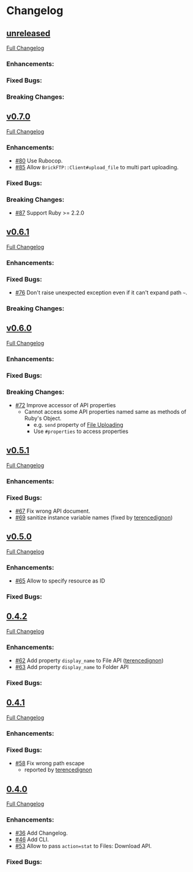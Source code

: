 Changelog
====


[unreleased](https://github.com/koshigoe/brick_ftp/compare/v0.7.0...master)
----

[Full Changelog](https://github.com/koshigoe/brick_ftp/compare/v0.7.0...master)

### Enhancements:

### Fixed Bugs:

### Breaking Changes:


[v0.7.0](https://github.com/koshigoe/brick_ftp/compare/v0.6.1...v0.7.0)
----

[Full Changelog](https://github.com/koshigoe/brick_ftp/compare/v0.6.1....v0.7.0)

### Enhancements:

- [#80](https://github.com/koshigoe/brick_ftp/pull/80) Use Rubocop.
- [#85](https://github.com/koshigoe/brick_ftp/pull/85) Allow `BrickFTP::Client#upload_file` to multi part uploading.

### Fixed Bugs:

### Breaking Changes:

- [#87](https://github.com/koshigoe/brick_ftp/pull/87) Support Ruby >= 2.2.0


[v0.6.1](https://github.com/koshigoe/brick_ftp/compare/v0.6.0...v0.6.1)
----

[Full Changelog](https://github.com/koshigoe/brick_ftp/compare/v0.6.0...v0.6.1)

### Enhancements:

### Fixed Bugs:

- [#76](https://github.com/koshigoe/brick_ftp/pull/76) Don't raise unexpected exception even if it can't expand path `~`.

### Breaking Changes:


[v0.6.0](https://github.com/koshigoe/brick_ftp/compare/v0.5.1...v0.6.0)
----

[Full Changelog](https://github.com/koshigoe/brick_ftp/compare/v0.5.1...v0.6.0)

### Enhancements:

### Fixed Bugs:

### Breaking Changes:

- [#72](https://github.com/koshigoe/brick_ftp/pull/72) Improve accessor of API properties
    - Cannot access some API properties named same as methods of Ruby's Object.
        - e.g. `send` property of [File Uploading](https://brickftp.com/docs/rest-api/file-uploading/)
        - Use `#properties` to access properties


[v0.5.1](https://github.com/koshigoe/brick_ftp/compare/v0.5.0...v0.5.1)
----

[Full Changelog](https://github.com/koshigoe/brick_ftp/compare/v0.5.0...v0.5.1)

### Enhancements:

### Fixed Bugs:

- [#67](https://github.com/koshigoe/brick_ftp/pull/67) Fix wrong API document.
- [#69](https://github.com/koshigoe/brick_ftp/pull/69) sanitize instance variable names (fixed by [terencedignon](https://github.com/terencedignon))


[v0.5.0](https://github.com/koshigoe/brick_ftp/compare/v0.4.2...v0.5.0)
----

[Full Changelog](https://github.com/koshigoe/brick_ftp/compare/v0.4.2...v0.5.0)

### Enhancements:

- [#65](https://github.com/koshigoe/brick_ftp/pull/65) Allow to specify resource as ID

### Fixed Bugs:


[0.4.2](https://github.com/koshigoe/brick_ftp/compare/v0.4.1...v0.4.2)
----

[Full Changelog](https://github.com/koshigoe/brick_ftp/compare/v0.4.1...v0.4.2)

### Enhancements:

- [#62](https://github.com/koshigoe/brick_ftp/pull/62) Add property `display_name` to File API ([terencedignon](https://github.com/terencedignon))
- [#63](https://github.com/koshigoe/brick_ftp/pull/63) Add property `display_name` to Folder API

### Fixed Bugs:


[0.4.1](https://github.com/koshigoe/brick_ftp/compare/v0.4.0...v0.4.1)
----

[Full Changelog](https://github.com/koshigoe/brick_ftp/compare/v0.4.0...v0.4.1)

### Enhancements:

### Fixed Bugs:

- [#58](https://github.com/koshigoe/brick_ftp/pull/58) Fix wrong path escape
    - reported by [terencedignon](https://github.com/terencedignon)


[0.4.0](https://github.com/koshigoe/brick_ftp/compare/v0.3.8...v0.4.0)
----

[Full Changelog](https://github.com/koshigoe/brick_ftp/compare/v0.3.8...v0.4.0)

### Enhancements:

- [#36](https://github.com/koshigoe/brick_ftp/pull/36) Add Changelog.
- [#46](https://github.com/koshigoe/brick_ftp/pull/46) Add CLI.
- [#53](https://github.com/koshigoe/brick_ftp/pull/53) Allow to pass `action=stat` to Files: Download API.

### Fixed Bugs:
